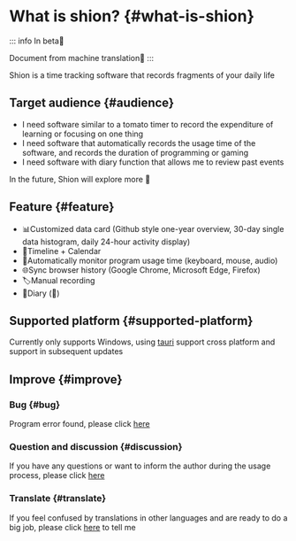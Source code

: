 # What is shion? {#what-is-shion}

::: info In beta🥳

Document from machine translation🤖
:::

Shion is a time tracking software that records fragments of your daily life

## Target audience {#audience}
+ I need software similar to a tomato timer to record the expenditure of learning or focusing on one thing
+ I need software that automatically records the usage time of the software, and records the duration of programming or gaming
+ I need software with diary function that allows me to review past events

In the future, Shion will explore more 🌈

## Feature {#feature}

+ 📊Customized data card (Github style one-year overview, 30-day single data histogram, daily 24-hour activity display)
+ 📅Timeline + Calendar
+ 👀Automatically monitor program usage time (keyboard, mouse, audio)
+ 🌐Sync browser history (Google Chrome, Microsoft Edge, Firefox)
+ 🏷️Manual recording
+ 📖Diary (🚧)

## Supported platform {#supported-platform}

Currently only supports Windows, using [tauri](https://tauri.app/) support cross platform and support in subsequent updates

## Improve {#improve}

### Bug {#bug}

Program error found, please click [here](https://github.com/shion-app/shion/issues)

### Question and discussion {#discussion}

If you have any questions or want to inform the author during the usage process, please click [here](https://github.com/shion-app/shion/discussions)

### Translate {#translate}

If you feel confused by translations in other languages and are ready to do a big job, please click [here](https://github.com/shion-app/shion/discussions) to tell me